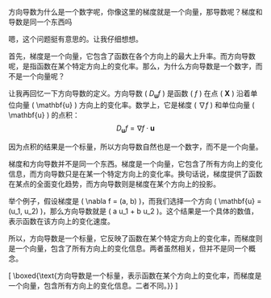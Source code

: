 方向导数为什么是一个数字呢，你像这里的梯度就是一个向量，那导数呢？梯度和导数是同一个东西吗

嗯，这个问题挺有意思的。让我仔细想想。

首先，梯度是一个向量，它包含了函数在各个方向上的最大上升率。而方向导数呢，是指函数在某个特定方向上的变化率。那么，为什么方向导数是一个数字，而不是一个向量呢？

让我再回忆一下方向导数的定义。方向导数 \( $D_{\mathbf{u}} f$ \) 是函数 \( $f$ \) 在点 \( $\mathbf{X}$ \) 沿着单位向量 \( \mathbf{u} \) 方向上的变化率。数学上，它是梯度 \( $\nabla f$ \) 和单位向量 \( \mathbf{u} \) 的点积：
$$
D_{\mathbf{u}} f = \nabla f \cdot \mathbf{u}
$$

因为点积的结果是一个标量，所以方向导数自然也是一个数字，而不是一个向量。

梯度和方向导数并不是同一个东西。梯度是一个向量，它包含了所有方向上的变化信息，而方向导数只是在某一个特定方向上的变化率。换句话说，梯度提供了函数在某点的全面变化趋势，而方向导数则是梯度在某个方向上的投影。

举个例子，假设梯度是 \( \nabla f = (a, b) \)，而我们选择一个方向 \( \mathbf{u} = (u_1, u_2) \)，那么方向导数就是 \( a u_1 + b u_2 \)。这个结果是一个具体的数值，表示函数在该方向上的变化速度。

所以，方向导数是一个标量，它反映了函数在某个特定方向上的变化率，而梯度则是一个向量，包含了所有方向上的变化信息。两者虽然相关，但并不是同一个概念。

\[
\boxed{\text{方向导数是一个标量，表示函数在某个方向上的变化率，而梯度是一个向量，包含所有方向上的变化信息。二者不同。}}
\]
